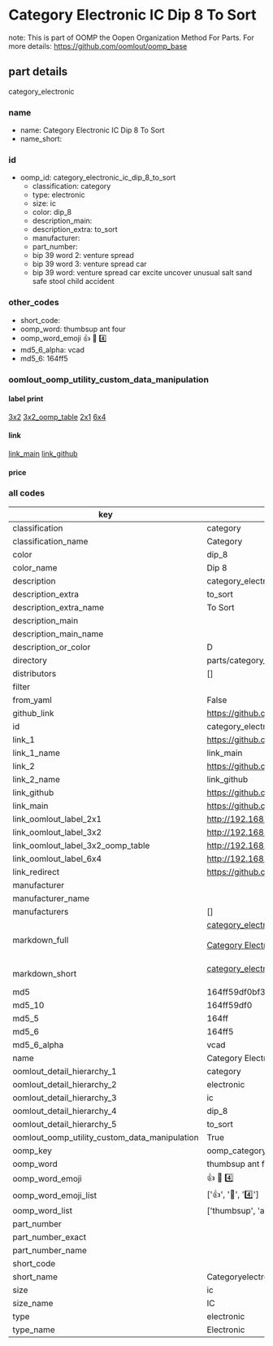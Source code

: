 # Category Electronic IC Dip 8 To Sort  

note: This is part of OOMP the Oopen Organization Method For Parts. For more details: https://github.com/oomlout/oomp_base

##  part details
  



category_electronic



### name
* name: Category Electronic IC Dip 8 To Sort
* name_short: 
### id
* oomp_id: category_electronic_ic_dip_8_to_sort
  * classification: category
  * type: electronic
  * size: ic
  * color: dip_8
  * description_main: 
  * description_extra: to_sort
  * manufacturer: 
  * part_number: 
  * bip 39 word 2: venture spread
  * bip 39 word 3: venture spread car
  * bip 39 word: venture spread car excite uncover unusual salt sand safe stool child accident

### other_codes
* short_code: 
* oomp_word: thumbsup ant four
* oomp_word_emoji :thumbsup: :ant: :four:
* md5_6_alpha: vcad
* md5_6: 164ff5






### oomlout_oomp_utility_custom_data_manipulation
#### label print
[3x2](http://192.168.1.245:1112/?label=oomp%20vcad)
[3x2_oomp_table](http://192.168.1.108:1112/?label=oomp%20vcad)
[2x1](http://192.168.1.242:1112/?label=oomp%20vcad)
[6x4](http://192.168.1.55:1112/?label=oomp%20vcad)    

#### link

[link_main](https://github.com/oomlout/oomlout_oomp_version_1_messy/tree/main/parts/category_electronic_ic_dip_8_to_sort) [link_github](https://github.com/oomlout/oomlout_oomp_version_1_messy/tree/main/parts/category_electronic_ic_dip_8_to_sort)                             

#### price







### all codes 
| key | value |  
| --- | --- |  
| classification | category |  
| classification_name | Category |  
| color | dip_8 |  
| color_name | Dip 8 |  
| description | category_electronic |  
| description_extra | to_sort |  
| description_extra_name | To Sort |  
| description_main |  |  
| description_main_name |  |  
| description_or_color | D  |  
| directory | parts/category_electronic_ic_dip_8_to_sort |  
| distributors | [] |  
| filter |  |  
| from_yaml | False |  
| github_link | https://github.com/oomlout/oomlout_oomp_part_src/tree/main/parts/category_electronic_ic_dip_8_to_sort |  
| id | category_electronic_ic_dip_8_to_sort |  
| link_1 | https://github.com/oomlout/oomlout_oomp_version_1_messy/tree/main/parts/category_electronic_ic_dip_8_to_sort |  
| link_1_name | link_main |  
| link_2 | https://github.com/oomlout/oomlout_oomp_version_1_messy/tree/main/parts/category_electronic_ic_dip_8_to_sort |  
| link_2_name | link_github |  
| link_github | https://github.com/oomlout/oomlout_oomp_version_1_messy/tree/main/parts/category_electronic_ic_dip_8_to_sort |  
| link_main | https://github.com/oomlout/oomlout_oomp_version_1_messy/tree/main/parts/category_electronic_ic_dip_8_to_sort |  
| link_oomlout_label_2x1 | http://192.168.1.242:1112/?label=oomp%20vcad |  
| link_oomlout_label_3x2 | http://192.168.1.245:1112/?label=oomp%20vcad |  
| link_oomlout_label_3x2_oomp_table | http://192.168.1.108:1112/?label=oomp%20vcad |  
| link_oomlout_label_6x4 | http://192.168.1.55:1112/?label=oomp%20vcad |  
| link_redirect | https://github.com/oomlout/oomlout_oomp_version_1_messy/tree/main/parts/category_electronic_ic_dip_8_to_sort |  
| manufacturer |  |  
| manufacturer_name |  |  
| manufacturers | [] |  
| markdown_full | [category_electronic_ic_dip_8_to_sort](none)<br>[](none)<br>[Category Electronic Ic Dip 8 To Sort](none)<br><br> |  
| markdown_short | [category_electronic_ic_dip_8_to_sort](none)<br><br> |  
| md5 | 164ff59df0bf37d7b97654ec44b4c792 |  
| md5_10 | 164ff59df0 |  
| md5_5 | 164ff |  
| md5_6 | 164ff5 |  
| md5_6_alpha | vcad |  
| name | Category Electronic IC Dip 8 To Sort |  
| oomlout_detail_hierarchy_1 | category |  
| oomlout_detail_hierarchy_2 | electronic |  
| oomlout_detail_hierarchy_3 | ic |  
| oomlout_detail_hierarchy_4 | dip_8 |  
| oomlout_detail_hierarchy_5 | to_sort |  
| oomlout_oomp_utility_custom_data_manipulation | True |  
| oomp_key | oomp_category_electronic_ic_dip_8_to_sort |  
| oomp_word | thumbsup ant four |  
| oomp_word_emoji | :thumbsup: :ant: :four: |  
| oomp_word_emoji_list | [':thumbsup:', ':ant:', ':four:'] |  
| oomp_word_list | ['thumbsup', 'ant', 'four'] |  
| part_number |  |  
| part_number_exact |  |  
| part_number_name |  |  
| short_code |  |  
| short_name | Categoryelectronic |  
| size | ic |  
| size_name | IC |  
| type | electronic |  
| type_name | Electronic |  
